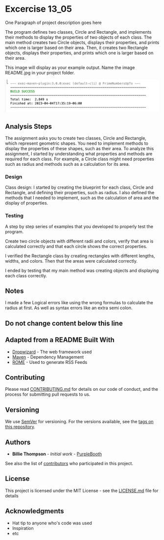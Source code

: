 # Excercise 13_05

One Paragraph of project description goes here

The program defines two classes, Circle and Rectangle, and implements their methods to display the properties of two objects of each class. 
The main method creates two Circle objects, displays their properties, and prints which one is larger based on their area.
Then, it creates two Rectangle objects, displays their properties, and prints which one is larger based on their area.

This image will display as your example output. Name the image README.jpg in your project folder.

![Sample Output](README.jpg)

## Analysis Steps

The assignment asks you to create two classes, Circle and Rectangle, which represent geometric shapes. 
You need to implement methods to display the properties of these shapes, such as their area.
To analyze this assignment, I started by understanding what properties and methods are required for each class. 
For example, a Circle class might need properties such as radius and methods such as a calculation for its area.

### Design

Class design: I started by creating the blueprint for each class, Circle and Rectangle, and defining their properties, such as radius. 
I also defined the methods that I needed to implement, such as the calculation of area and the display of properties.




### Testing

A step by step series of examples that you developed to properly test the program. 

Create two circle objects with different radii and colors, verify that area is calculated correctly and that each circle shows the correct properties.

I verified the Rectangle class by creating rectangles with different lengths, widths, and colors. Then that the areas were calculated correctly.

I ended by testing that my main method was creating objects and displaying each class correctly.

## Notes

I made a few Logical errors like using the wrong formulas to calculate the radius at first. As well as syntax errors like an extra semi colon.

## Do not change content below this line
## Adapted from a README Built With

* [Dropwizard](http://www.dropwizard.io/1.0.2/docs/) - The web framework used
* [Maven](https://maven.apache.org/) - Dependency Management
* [ROME](https://rometools.github.io/rome/) - Used to generate RSS Feeds

## Contributing

Please read [CONTRIBUTING.md](https://gist.github.com/PurpleBooth/b24679402957c63ec426) for details on our code of conduct, and the process for submitting pull requests to us.

## Versioning

We use [SemVer](http://semver.org/) for versioning. For the versions available, see the [tags on this repository](https://github.com/your/project/tags). 

## Authors

* **Billie Thompson** - *Initial work* - [PurpleBooth](https://github.com/PurpleBooth)

See also the list of [contributors](https://github.com/your/project/contributors) who participated in this project.

## License

This project is licensed under the MIT License - see the [LICENSE.md](LICENSE.md) file for details

## Acknowledgments

* Hat tip to anyone who's code was used
* Inspiration
* etc

